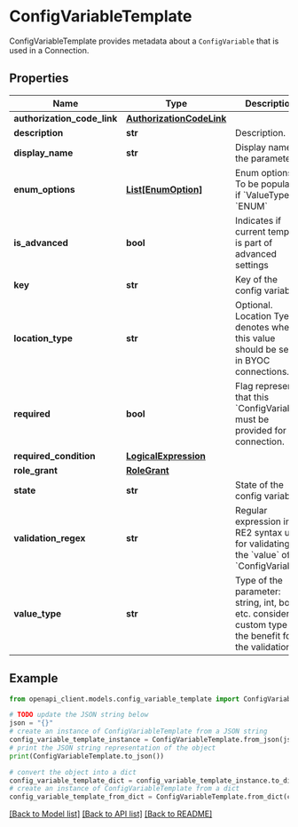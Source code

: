 # ConfigVariableTemplate

ConfigVariableTemplate provides metadata about a `ConfigVariable` that is used in a Connection.

## Properties

Name | Type | Description | Notes
------------ | ------------- | ------------- | -------------
**authorization_code_link** | [**AuthorizationCodeLink**](AuthorizationCodeLink.md) |  | [optional] 
**description** | **str** | Description. | [optional] 
**display_name** | **str** | Display name of the parameter. | [optional] 
**enum_options** | [**List[EnumOption]**](EnumOption.md) | Enum options. To be populated if &#x60;ValueType&#x60; is &#x60;ENUM&#x60; | [optional] 
**is_advanced** | **bool** | Indicates if current template is part of advanced settings | [optional] 
**key** | **str** | Key of the config variable. | [optional] 
**location_type** | **str** | Optional. Location Tyep denotes where this value should be sent in BYOC connections. | [optional] 
**required** | **bool** | Flag represents that this &#x60;ConfigVariable&#x60; must be provided for a connection. | [optional] 
**required_condition** | [**LogicalExpression**](LogicalExpression.md) |  | [optional] 
**role_grant** | [**RoleGrant**](RoleGrant.md) |  | [optional] 
**state** | **str** | State of the config variable. | [optional] 
**validation_regex** | **str** | Regular expression in RE2 syntax used for validating the &#x60;value&#x60; of a &#x60;ConfigVariable&#x60;. | [optional] 
**value_type** | **str** | Type of the parameter: string, int, bool etc. consider custom type for the benefit for the validation. | [optional] 

## Example

```python
from openapi_client.models.config_variable_template import ConfigVariableTemplate

# TODO update the JSON string below
json = "{}"
# create an instance of ConfigVariableTemplate from a JSON string
config_variable_template_instance = ConfigVariableTemplate.from_json(json)
# print the JSON string representation of the object
print(ConfigVariableTemplate.to_json())

# convert the object into a dict
config_variable_template_dict = config_variable_template_instance.to_dict()
# create an instance of ConfigVariableTemplate from a dict
config_variable_template_from_dict = ConfigVariableTemplate.from_dict(config_variable_template_dict)
```
[[Back to Model list]](../README.md#documentation-for-models) [[Back to API list]](../README.md#documentation-for-api-endpoints) [[Back to README]](../README.md)


